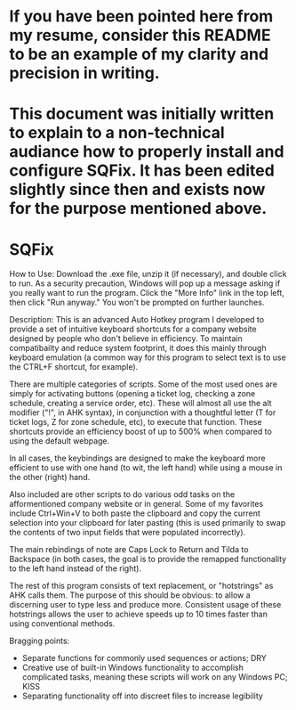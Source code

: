 # If you have been pointed here from my resume, consider this README to be an example of my clarity and precision in writing.

# This document was initially written to explain to a non-technical audiance how to properly install and configure SQFix. It has been edited slightly since then and exists now for the purpose mentioned above.


# SQFix
How to Use:
Download the .exe file, unzip it (if necessary), and double click to run. As a security precaution, Windows will pop up a message asking if you really want to run the program. Click the "More Info" link in the top left, then click "Run anyway." You won't be prompted on further launches.

Description:
  This is an advanced Auto Hotkey program I developed to provide a set of intuitive keyboard shortcuts for a company website designed by people who don't believe in efficiency. To maintain compatibailty and reduce system footprint, it does this mainly through keyboard emulation (a common way for this program to select text is to use the CTRL+F shortcut, for example).
  
  There are multiple categories of scripts. Some of the most used ones are simply for activating buttons (opening a ticket log, checking a zone schedule, creating a service order, etc). These will almost all use the alt modifier ("!", in AHK syntax), in conjunction with a thoughtful letter (T for ticket logs, Z for zone schedule, etc), to execute that function. These shortcuts provide an efficiency boost of up to 500% when compared to using the default webpage.
  
  In all cases, the keybindings are designed to make the keyboard more efficient to use with one hand (to wit, the left hand) while using a mouse in the other (right) hand.
  
  Also included are other scripts to do various odd tasks on the afformentioned company website or in general. Some of my favorites include Ctrl+Win+V to both paste the clipboard and copy the current selection into your clipboard for later pasting (this is used primarily to swap the contents of two input fields that were populated incorrectly).
  
  The main rebindings of note are Caps Lock to Return and Tilda to Backspace (in both cases, the goal is to provide the remapped functionality to the left hand instead of the right).
  
  The rest of this program consists of text replacement, or "hotstrings" as AHK calls them. The purpose of this should be obvious: to allow a discerning user to type less and produce more. Consistent usage of these hotstrings allows the user to achieve speeds up to 10 times faster than using conventional methods.


Bragging points:

  * Separate functions for commonly used sequences or actions; DRY
  * Creative use of built-in Windows functionality to accomplish complicated tasks, meaning these scripts will work on any Windows PC; KISS
  * Separating functionality off into discreet files to increase legibility
